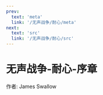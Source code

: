 ```yaml
---
prev:
  text: 'meta'
  link: '/无声战争/耐心/meta'
next:
  text: 'src'
  link: '/无声战争/耐心/src'
---
```


# 无声战争-耐心-序章

作者: James Swallow

